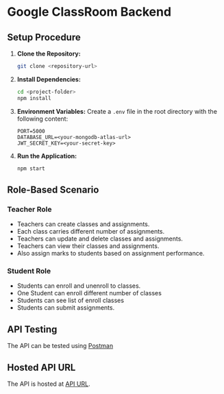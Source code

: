 # Google ClassRoom Backend

## Setup Procedure

1. **Clone the Repository:**
    ```bash
    git clone <repository-url>
    ```

2. **Install Dependencies:**
    ```bash
    cd <project-folder>
    npm install
    ```

3. **Environment Variables:**
    Create a `.env` file in the root directory with the following content:
    ```env
    PORT=5000
    DATABASE_URL=<your-mongodb-atlas-url>
    JWT_SECRET_KEY=<your-secret-key>
    ```

4. **Run the Application:**
    ```bash
    npm start
    ```

## Role-Based Scenario

### Teacher Role
- Teachers can create classes and assignments.
- Each class carries different number of assignments.
- Teachers can update and delete classes and assignments.
- Teachers can view their classes and assignments.
- Also assign marks to students based on assignment performance.

### Student Role
- Students can enroll and unenroll to classes.
- One Student can enroll different number of classes
- Students can see list of enroll classes
- Students can submit assignments.

## API Testing
The API can be tested using [Postman](https://documenter.getpostman.com/view/28691829/2s9Ykn8Mg5)

## Hosted API URL
The API is hosted at [API URL](https://classroom-backend-t65b.onrender.com/api/v1/).

